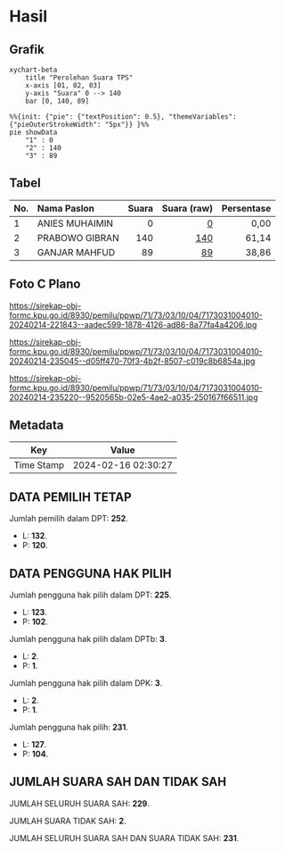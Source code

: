 # Hasil

## Grafik

```mermaid
xychart-beta
    title "Perolehan Suara TPS"
    x-axis [01, 02, 03]
    y-axis "Suara" 0 --> 140
    bar [0, 140, 89]
```

```mermaid
%%{init: {"pie": {"textPosition": 0.5}, "themeVariables": {"pieOuterStrokeWidth": "5px"}} }%%
pie showData
    "1" : 0
    "2" : 140
    "3" : 89
```

## Tabel

| No. | Nama Paslon    | Suara | Suara (raw) | Persentase |
|:--- |:-------------- | -----:| -----------:| ----------:|
| 1   | ANIES MUHAIMIN | 0     | [0][p-1]    | 0,00       |
| 2   | PRABOWO GIBRAN | 140   | [140][p-2]  | 61,14      |
| 3   | GANJAR MAHFUD  | 89    | [89][p-3]   | 38,86      |


[p-1]: https://github.com/gigit-pemilu/pemilu-2024-71-sulawesi-utara/blob/main/pilpres/hitung-suara/sub/71-sulawesi-utara/sub/73-kota-tomohon/sub/03-tomohon-utara/sub/1004-kakaskasen-satu/sub/010-tps/sub/paslon-1.txt
[p-2]: https://github.com/gigit-pemilu/pemilu-2024-71-sulawesi-utara/blob/main/pilpres/hitung-suara/sub/71-sulawesi-utara/sub/73-kota-tomohon/sub/03-tomohon-utara/sub/1004-kakaskasen-satu/sub/010-tps/sub/paslon-2.txt
[p-3]: https://github.com/gigit-pemilu/pemilu-2024-71-sulawesi-utara/blob/main/pilpres/hitung-suara/sub/71-sulawesi-utara/sub/73-kota-tomohon/sub/03-tomohon-utara/sub/1004-kakaskasen-satu/sub/010-tps/sub/paslon-3.txt

## Foto C Plano

https://sirekap-obj-formc.kpu.go.id/8930/pemilu/ppwp/71/73/03/10/04/7173031004010-20240214-221843--aadec599-1878-4126-ad86-8a77fa4a4206.jpg

https://sirekap-obj-formc.kpu.go.id/8930/pemilu/ppwp/71/73/03/10/04/7173031004010-20240214-235045--d05ff470-70f3-4b2f-8507-c019c8b6854a.jpg

https://sirekap-obj-formc.kpu.go.id/8930/pemilu/ppwp/71/73/03/10/04/7173031004010-20240214-235220--9520565b-02e5-4ae2-a035-250167f66511.jpg


## Metadata

| Key        | Value               |
| ---------- | ------------------- |
| Time Stamp | 2024-02-16 02:30:27 |


## DATA PEMILIH TETAP

Jumlah pemilih dalam DPT: **252**.
 * L: **132**.
 * P: **120**.

## DATA PENGGUNA HAK PILIH

Jumlah pengguna hak pilih dalam DPT: **225**.
 * L: **123**.
 * P: **102**.

Jumlah pengguna hak pilih dalam DPTb: **3**.
 * L: **2**.
 * P: **1**.

Jumlah pengguna hak pilih dalam DPK: **3**.
 * L: **2**.
 * P: **1**.

Jumlah pengguna hak pilih: **231**.
 * L: **127**.
 * P: **104**.

## JUMLAH SUARA SAH DAN TIDAK SAH

JUMLAH SELURUH SUARA SAH: **229**.

JUMLAH SUARA TIDAK SAH: **2**.

JUMLAH SELURUH SUARA SAH DAN SUARA TIDAK SAH: **231**.


